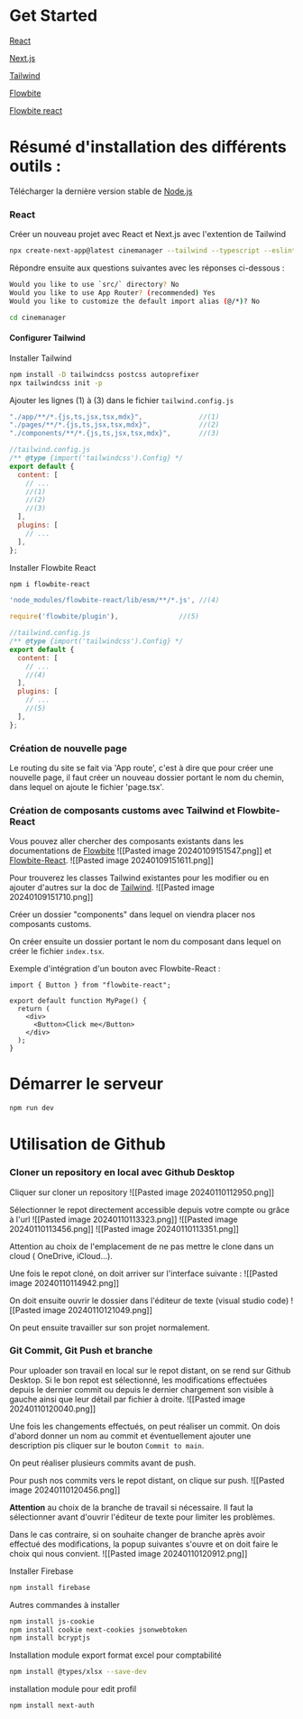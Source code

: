 # Get Started

[React](https://fr.react.dev/learn/installation)

[Next.js](https://nextjs.org/docs/getting-started/installation)

[Tailwind](https://tailwindcss.com/docs/installation)

[Flowbite](https://flowbite.com/docs/getting-started/next-js/)

[Flowbite react](https://www.flowbite-react.com/docs/guides/next-js)

# Résumé d'installation des différents outils :

Télécharger la dernière version stable de [Node.js](https://nodejs.org/en)

### React

Créer un nouveau projet avec React et Next.js avec l'extention de Tailwind

```bash
npx create-next-app@latest cinemanager --tailwind --typescript --eslint
```

Répondre ensuite aux questions suivantes avec les réponses ci-dessous :

```bash
Would you like to use `src/` directory? No
Would you like to use App Router? (recommended) Yes
Would you like to customize the default import alias (@/*)? No
```

```bash
cd cinemanager
```

#### Configurer Tailwind

Installer Tailwind

```bash
npm install -D tailwindcss postcss autoprefixer
npx tailwindcss init -p
```

Ajouter les lignes (1) à (3) dans le fichier `tailwind.config.js`

```ts
"./app/**/*.{js,ts,jsx,tsx,mdx}",              //(1)
"./pages/**/*.{js,ts,jsx,tsx,mdx}",            //(2)
"./components/**/*.{js,ts,jsx,tsx,mdx}",       //(3)
```

```js
//tailwind.config.js
/** @type {import('tailwindcss').Config} */
export default {
  content: [
    // ...
    //(1)
    //(2)
    //(3)
  ],
  plugins: [
    // ...
  ],
};
```

Installer Flowbite React

```bash
npm i flowbite-react
```

```js
'node_modules/flowbite-react/lib/esm/**/*.js', //(4)
```

```js
require('flowbite/plugin'),               //(5)
```

```js
//tailwind.config.js
/** @type {import('tailwindcss').Config} */
export default {
  content: [
    // ...
    //(4)
  ],
  plugins: [
    // ...
    //(5)
  ],
};
```

### Création de nouvelle page

Le routing du site se fait via 'App route', c'est à dire que pour créer une nouvelle page, il faut créer un nouveau dossier portant le nom du chemin, dans lequel on ajoute le fichier 'page.tsx'.

### Création de composants customs avec Tailwind et Flowbite-React

Vous pouvez aller chercher des composants existants dans les documentations de [Flowbite](https://flowbite.com/docs/components/buttons/)
![[Pasted image 20240109151547.png]] et [Flowbite-React](https://www.flowbite-react.com/docs/components/button).
![[Pasted image 20240109151611.png]]

Pour trouverez les classes Tailwind existantes pour les modifier ou en ajouter d'autres sur la doc de [Tailwind](https://tailwindcss.com/docs/container).
![[Pasted image 20240109151710.png]]

Créer un dossier "components" dans lequel on viendra placer nos composants customs.

On créer ensuite un dossier portant le nom du composant dans lequel on créer le fichier `index.tsx`.

Exemple d'intégration d'un bouton avec Flowbite-React :

```tsx
import { Button } from "flowbite-react";

export default function MyPage() {
  return (
    <div>
      <Button>Click me</Button>
    </div>
  );
}
```

# Démarrer le serveur

```bash
npm run dev
```

# Utilisation de Github

### Cloner un repository en local avec Github Desktop

Cliquer sur cloner un repository
![[Pasted image 20240110112950.png]]

Sélectionner le repot directement accessible depuis votre compte ou grâce à l'url
![[Pasted image 20240110113323.png]]
![[Pasted image 20240110113456.png]]
![[Pasted image 20240110113351.png]]

Attention au choix de l'emplacement de ne pas mettre le clone dans un cloud ( OneDrive, iCloud...).

Une fois le repot cloné, on doit arriver sur l'interface suivante :
![[Pasted image 20240110114942.png]]

On doit ensuite ouvrir le dossier dans l'éditeur de texte (visual studio code)
![[Pasted image 20240110121049.png]]

On peut ensuite travailler sur son projet normalement.

### Git Commit, Git Push et branche

Pour uploader son travail en local sur le repot distant, on se rend sur Github Desktop.
Si le bon repot est sélectionné, les modifications effectuées depuis le dernier commit ou depuis le dernier chargement son visible à gauche ainsi que leur détail par fichier à droite.
![[Pasted image 20240110120040.png]]

Une fois les changements effectués, on peut réaliser un commit.
On dois d'abord donner un nom au commit et éventuellement ajouter une description pis cliquer sur le bouton `Commit to main`.

On peut réaliser plusieurs commits avant de push.

Pour push nos commits vers le repot distant, on clique sur push.
![[Pasted image 20240110120456.png]]

**Attention** au choix de la branche de travail si nécessaire.
Il faut la sélectionner avant d'ouvrir l'éditeur de texte pour limiter les problèmes.

Dans le cas contraire, si on souhaite changer de branche après avoir effectué des modifications, la popup suivantes s'ouvre et on doit faire le choix qui nous convient.
![[Pasted image 20240110120912.png]]

Installer Firebase

```bash
npm install firebase
```

Autres commandes à installer

```bash
npm install js-cookie
npm install cookie next-cookies jsonwebtoken
npm install bcryptjs
```

Installation module export format excel pour comptabilité

```bash
npm install @types/xlsx --save-dev
```
installation module pour edit profil
```bash
npm install next-auth
````
